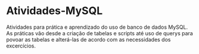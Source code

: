 # Atividades-MySQL

Atividades para prática e aprendizado do uso de banco de dados MySQL.
As práticas vão desde a criação de tabelas e scripts até uso de querys para povoar as tabelas e alterá-las de acordo com as necessidades dos excercícios. 

